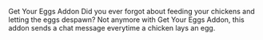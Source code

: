 Get Your Eggs Addon
Did you ever forgot about feeding your chickens and letting the eggs despawn? Not anymore with Get Your Eggs Addon, this addon sends a chat message everytime a chicken lays an egg.
